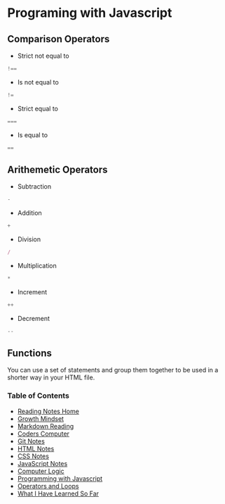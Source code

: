 # Programing with Javascript

## Comparison Operators
* Strict not equal to
```javascript
!== 
```
* Is not equal to
```javascript
!=
```
* Strict equal to
```javascript
===
```
* Is equal to
```javascript
==
```

## Arithemetic Operators
* Subtraction
```javascript
-
```
* Addition
```javascript
+
```
* Division
```javascript
/
```
* Multiplication
```javascript
*
```
* Increment
```javascript
++
```
* Decrement
```javascript
--
```

## Functions
You can use a set of statements and group them together to be used in a shorter way in your HTML file.

### Table of Contents
* [Reading Notes Home](README.md)
* [Growth Mindset](growth_mindset.md)
* [Markdown Reading](markdown.md)
* [Coders Computer](coders_computer.md)
* [Git Notes](git_notes.md)
* [HTML Notes](html_notes.md)
* [CSS Notes](cssnotes.md)
* [JavaScript Notes](javascript_notes.md)
* [Computer Logic](computer_logic.md)
* [Programming with Javascript](programmingjavascript.md)
* [Operators and Loops](operatorsandloops.md)
* [What I Have Learned So Far](learned_so_far.md)